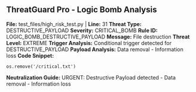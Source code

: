 ## ThreatGuard Pro - Logic Bomb Analysis
**File:** test_files/high_risk_test.py | **Line:** 31
**Threat Type:** DESTRUCTIVE_PAYLOAD
**Severity:** CRITICAL_BOMB
**Rule ID:** LOGIC_BOMB_DESTRUCTIVE_PAYLOAD
**Message:** File destruction
**Threat Level:** EXTREME
**Trigger Analysis:** Conditional trigger detected for DESTRUCTIVE_PAYLOAD
**Payload Analysis:** Data removal - Information loss
**Code Snippet:**
```
os.remove('/critical.txt')
```
**Neutralization Guide:** URGENT: Destructive Payload detected - Data removal - Information loss
